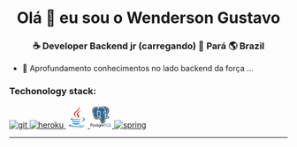 ### <h1 align = "center"> Olá 👋 eu sou o Wenderson Gustavo </h1><h3 align = "center"> ☕ Developer Backend jr (carregando) 🏡 Pará 🌎 Brazil 

- 🌱 Aprofundamento conhecimentos no lado backend da força ...

<h3 align="left">Techonology stack:</h3>
 
<p align="left"> <a href="https://angular.io" target="_blank" rel="noreferrer">  
  
<img src="https://www.vectorlogo.zone/logos/git-scm/git-scm-icon.svg" alt="git" width="40" height="40"/> </a> <a href="https://heroku.com" target="_blank" rel="noreferrer">  <img src="https://www.vectorlogo.zone/logos/heroku/heroku-icon.svg" alt="heroku" width="40" height="40"/> </a> <a href="https://www.w3.org/html/" target="_blank" rel="noreferrer"> 
 <img src="https://raw.githubusercontent.com/devicons/devicon/master/icons/java/java-original.svg" alt="java" width="40" height="40"/> </a> <a href="https://developer.mozilla.org/en-US/docs/Web/JavaScript" target="_blank" rel="noreferrer"> 
<img src="https://raw.githubusercontent.com/devicons/devicon/master/icons/postgresql/postgresql-original-wordmark.svg" alt="postgresql" width="40" height="40"/> </a> <a href="https://reactjs.org/" target="_blank" rel="noreferrer"> 
 <img src="https://www.vectorlogo.zone/logos/springio/springio-icon.svg" alt="spring" width="40" height="40"/> </a></P>

 ---

